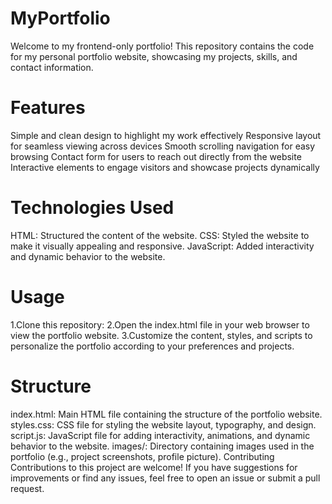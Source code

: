 # MyPortfolio
Welcome to my frontend-only portfolio! This repository contains the code for my personal portfolio website, showcasing my projects, skills, and contact information.

# Features
Simple and clean design to highlight my work effectively
Responsive layout for seamless viewing across devices
Smooth scrolling navigation for easy browsing
Contact form for users to reach out directly from the website
Interactive elements to engage visitors and showcase projects dynamically
# Technologies Used
HTML: Structured the content of the website.
CSS: Styled the website to make it visually appealing and responsive.
JavaScript: Added interactivity and dynamic behavior to the website.
# Usage
1.Clone this repository:
2.Open the index.html file in your web browser to view the portfolio website.
3.Customize the content, styles, and scripts to personalize the portfolio according to your preferences and projects.

# Structure
index.html: Main HTML file containing the structure of the portfolio website.
styles.css: CSS file for styling the website layout, typography, and design.
script.js: JavaScript file for adding interactivity, animations, and dynamic behavior to the website.
images/: Directory containing images used in the portfolio (e.g., project screenshots, profile picture).
Contributing
Contributions to this project are welcome! If you have suggestions for improvements or find any issues, feel free to open an issue or submit a pull request.
